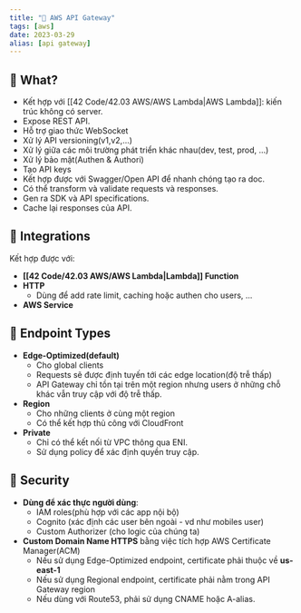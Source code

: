 ```yaml
---
title: "🌱 AWS API Gateway"
tags: [aws]
date: 2023-03-29
alias: [api gateway]
---
```


## 🌿 What?
- Kết hợp với [[42 Code/42.03 AWS/AWS Lambda|AWS Lambda]]: kiến trúc không có server.
- Expose REST API.
- Hỗ trợ giao thức WebSocket
- Xử lý API versioning(v1,v2,...)
- Xử lý giữa các môi trường phát triển khác nhau(dev, test, prod, ...)
- Xử lý bảo mật(Authen & Authori)
- Tạo API keys
- Kết hợp được với Swagger/Open API để nhanh chóng tạo ra doc.
- Có thể transform và validate requests và responses.
- Gen ra SDK và API specifications.
- Cache lại responses của API.

## 🌿 Integrations
Kết hợp được với:
- **[[42 Code/42.03 AWS/AWS Lambda|Lambda]] Function**
- **HTTP**
	- Dùng để add rate limit, caching hoặc authen cho users, ...
- **AWS Service**

## 🌿 Endpoint Types
- **Edge-Optimized(default)**
	- Cho global clients
	- Requests sẽ được định tuyến tới các edge location(độ trễ thấp)
	- API Gateway chỉ tồn tại trên một region nhưng users ở những chỗ khác vẫn truy cập với độ trễ thấp.
- **Region**
	- Cho những clients ở cùng một region
	- Có thể kết hợp thủ công với CloudFront
- **Private**
	- Chỉ có thể kết nối từ VPC thông qua ENI.
	- Sử dụng policy để xác định quyền truy cập.

## 🌿 Security
- **Dùng để xác thực người dùng**:
	- IAM roles(phù hợp với các app nội bộ)
	- Cognito (xác định các user bên ngoài - vd như mobiles user)
	- Custom Authorizer (cho logic của chúng ta)
- **Custom Domain Name HTTPS** bằng việc tích hợp AWS Certificate Manager(ACM)
	- Nếu sử dụng Edge-Optimized endpoint, certificate phải thuộc về **us-east-1**
	- Nếu sử dụng Regional endpoint, certificate phải nằm trong API Gateway region
	- Nếu dùng với Route53, phải sử dụng CNAME hoặc A-alias.
